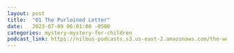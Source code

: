 ```yaml
---
layout: post
title:  "01 The Purloined Letter"
date:   2023-07-09 06:01:00 -0500
categories: mystery-mystery-for-children
podcast_link: https://nilbus-podcasts.s3.us-east-2.amazonaws.com/the-well-trained-mind/Mystery!%20Mystery!%20for%20Children/01%20The%20Purloined%20Letter.mp3
---
```

